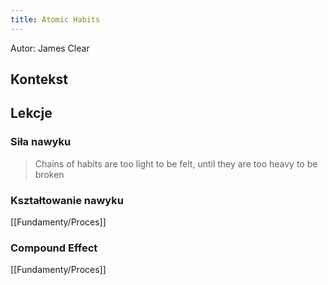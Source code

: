 ```yaml
---
title: Atomic Habits
---
```


Autor: James Clear

## Kontekst 

## Lekcje

### Siła nawyku
> Chains of habits are too light to be felt, until they are too heavy to be broken

### Kształtowanie nawyku
[[Fundamenty/Proces]]

### Compound Effect
[[Fundamenty/Proces]]